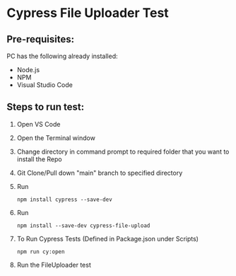 # Cypress File Uploader Test

## Pre-requisites:
PC has the following already installed:
- Node.js
- NPM
- Visual Studio Code

## Steps to run test:
1. Open VS Code 
2. Open the Terminal window
3. Change directory in command prompt to required folder that you want to install the Repo
4. Git Clone/Pull down "main" branch to specified directory
5. Run

       npm install cypress --save-dev

6. Run
       
       npm install --save-dev cypress-file-upload

7. To Run Cypress Tests (Defined in Package.json under Scripts)

       npm run cy:open

8. Run the FileUploader test
